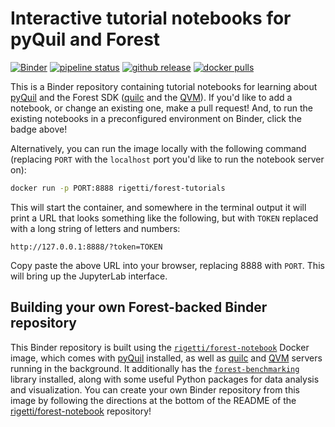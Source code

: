 Interactive tutorial notebooks for pyQuil and Forest
====================================================

[![Binder](https://mybinder.org/badge_logo.svg)][binder]
[![pipeline status][gitlab-badge]][gitlab-project]
[![github release][github-badge]][github-release]
[![docker pulls][docker-badge]][docker-image]

This is a Binder repository containing tutorial notebooks for learning about [pyQuil][pyquil] and
the Forest SDK ([quilc][quilc] and the [QVM][qvm]). If you'd like to add a notebook, or change an
existing one, make a pull request! And, to run the existing notebooks in a preconfigured environment
on Binder, click the badge above!

Alternatively, you can run the image locally with the following command (replacing `PORT`
with the `localhost` port you'd like to run the notebook server on):

```bash
docker run -p PORT:8888 rigetti/forest-tutorials
```

This will start the container, and somewhere in the terminal output it will print a URL that
looks something like the following, but with `TOKEN` replaced with a long string of letters
and numbers:

```
http://127.0.0.1:8888/?token=TOKEN
```

Copy paste the above URL into your browser, replacing 8888 with `PORT`. This will bring up the
JupyterLab interface.

Building your own Forest-backed Binder repository
-------------------------------------------------

This Binder repository is built using the [`rigetti/forest-notebook`][forest-notebook] Docker
image, which comes with [pyQuil][pyquil] installed, as well as [quilc][quilc] and [QVM][qvm]
servers running in the background. It additionally has the [`forest-benchmarking`][benchmarking]
library installed, along with some useful Python packages for data analysis and visualization.
You can create your own Binder repository from this image by following the directions at the
bottom of the README of the [rigetti/forest-notebook][forest-notebook-repo] repository!

[arxiv]: https://arxiv.org/abs/2001.04449
[benchmarking]: https://github.com/rigetti/forest-benchmarking
[binder]: https://mybinder.org/v2/gh/rigetti/forest-tutorials/master?urlpath=lab/tree/Welcome.ipynb
[docker-badge]: https://img.shields.io/docker/pulls/rigetti/forest-tutorials.svg
[docker-image]: https://hub.docker.com/r/rigetti/forest-tutorials
[forest-notebook]: https://hub.docker.com/r/rigetti/forest-notebook
[forest-notebook-repo]: https://github.com/rigetti/forest-notebook
[github-badge]: https://img.shields.io/github/v/release/rigetti/forest-tutorials
[github-release]: https://github.com/rigetti/forest-tutorials/releases
[gitlab-badge]: https://gitlab.com/rigetti/forest/forest-tutorials/badges/master/pipeline.svg
[gitlab-project]: https://gitlab.com/rigetti/forest/forest-tutorials/commits/master
[pyquil]: https://github.com/rigetti/pyquil
[qvm]: https://github.com/rigetti/qvm
[quilc]: https://github.com/rigetti/quilc
